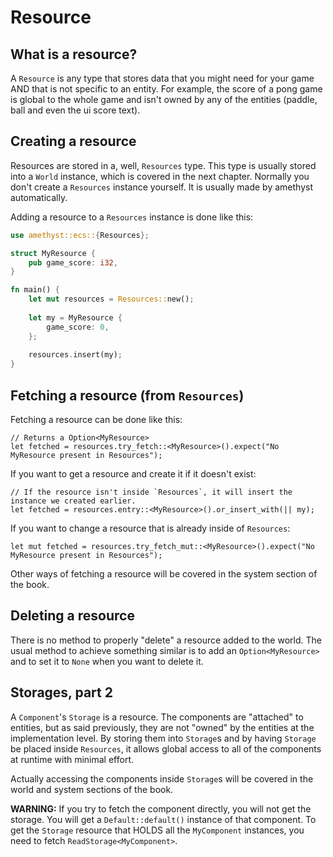 # Resource

## What is a resource?

A `Resource` is any type that stores data that you might need for your game AND that is not specific to an entity.
For example, the score of a pong game is global to the whole game and isn't owned by any of the entities (paddle, ball and even the ui score text).

## Creating a resource

Resources are stored in a, well, `Resources` type. This type is usually stored into a `World` instance, which is covered in the next chapter.
Normally you don't create a `Resources` instance yourself. It is usually made by amethyst automatically.

Adding a resource to a `Resources` instance is done like this:
```rust
use amethyst::ecs::{Resources};

struct MyResource {
    pub game_score: i32,
}

fn main() {
    let mut resources = Resources::new();
    
    let my = MyResource {
        game_score: 0,
    };
    
    resources.insert(my);
}
```

## Fetching a resource (from `Resources`)

Fetching a resource can be done like this:
```rust,ignore
// Returns a Option<MyResource>
let fetched = resources.try_fetch::<MyResource>().expect("No MyResource present in Resources");
```

If you want to get a resource and create it if it doesn't exist:
```rust,ignore
// If the resource isn't inside `Resources`, it will insert the instance we created earlier.
let fetched = resources.entry::<MyResource>().or_insert_with(|| my);
```

If you want to change a resource that is already inside of `Resources`:
```rust,ignore
let mut fetched = resources.try_fetch_mut::<MyResource>().expect("No MyResource present in Resources");
```

Other ways of fetching a resource will be covered in the system section of the book.

## Deleting a resource

There is no method to properly "delete" a resource added to the world.
The usual method to achieve something similar is to add an `Option<MyResource>` and to set it to `None` when you want to delete it.

## Storages, part 2

A `Component`'s `Storage` is a resource.
The components are "attached" to entities, but as said previously, they are not "owned" by the entities at the implementation level.
By storing them into `Storage`s and by having `Storage` be placed inside `Resources`,
it allows global access to all of the components at runtime with minimal effort.

Actually accessing the components inside `Storage`s will be covered in the world and system sections of the book.

**WARNING:**
If you try to fetch the component directly, you will not get the storage. You will get a `Default::default()` instance of that component.
To get the `Storage` resource that HOLDS all the `MyComponent` instances, you need to fetch `ReadStorage<MyComponent>`.
